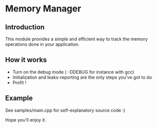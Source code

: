 Memory Manager
=========

Introduction
------------

This module provides a simple and efficient way to track the memory operations 
done in your application. 

How it works
----------------

- Turn on the debug mode ( -DDEBUG for instance with gcc)
- Initialization and leaks-reporting are the only steps you've got to do
- Profit !

Example
-------

See samples/main.cpp for self-explanatory source code :)

Hope you'll enjoy it.